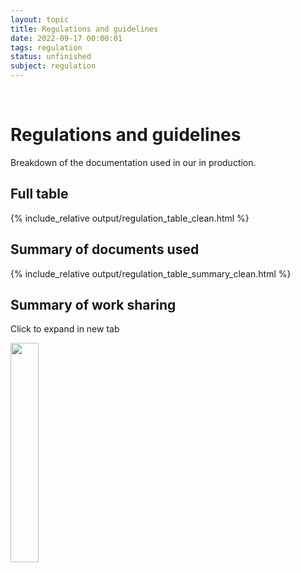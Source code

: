 ```yaml
---
layout: topic
title: Regulations and guidelines
date: 2022-09-17 00:00:01
tags: regulation
status: unfinished
subject: regulation
---
```

<br>
<div class="full-width">
<h1>Regulations and guidelines</h1>
<p>
Breakdown of the documentation used in our in production.
</p>

<h2> Full table</h2>
{% include_relative output/regulation_table_clean.html %}

<h2> Summary of documents used</h2>
{% include_relative output/regulation_table_summary_clean.html %}

<h2> Summary of work sharing</h2>
<p>Click to expand in new tab</p>
<img src="{{ site.baseurl }}{% link _topic/regulation_table/output/development_plan.jpg %}" width="30%" 
onclick="window.open('{{ site.baseurl }}{% link _topic/regulation_table/output/development_plan.jpg %}', '_blank');" />




